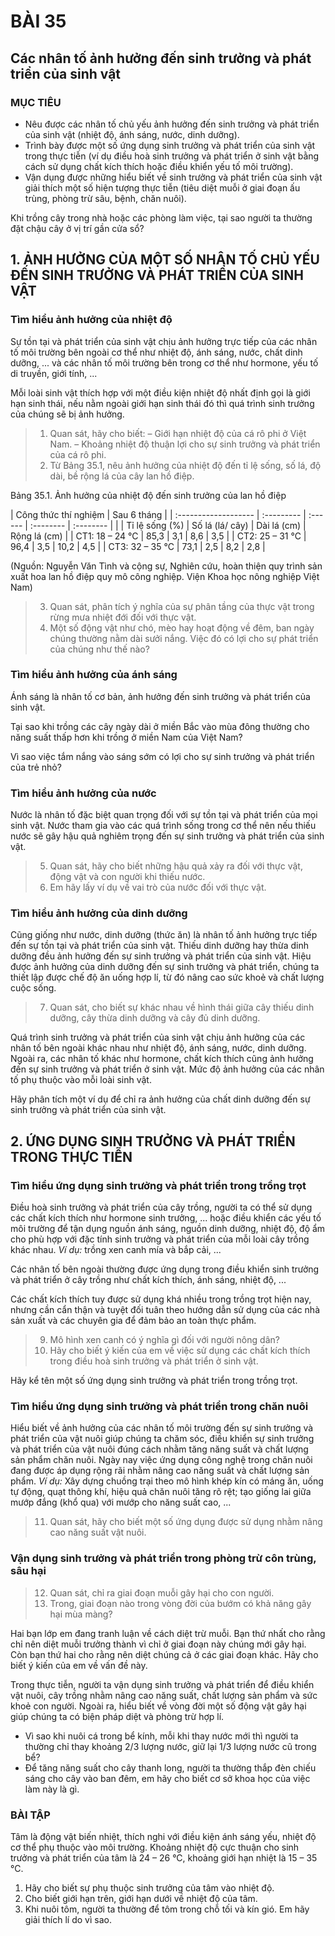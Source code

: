 # BÀI 35

## Các nhân tố ảnh hưởng đến sinh trưởng và phát triển của sinh vật

### MỤC TIÊU
*   Nêu được các nhân tố chủ yếu ảnh hưởng đến sinh trưởng và phát triển của sinh vật (nhiệt độ, ánh sáng, nước, dinh dưỡng).
*   Trình bày được một số ứng dụng sinh trưởng và phát triển của sinh vật trong thực tiễn (ví dụ điều hoà sinh trưởng và phát triển ở sinh vật bằng cách sử dụng chất kích thích hoặc điều khiển yếu tố môi trường).
*   Vận dụng được những hiểu biết về sinh trưởng và phát triển của sinh vật giải thích một số hiện tượng thực tiễn (tiêu diệt muỗi ở giai đoạn ấu trùng, phòng trừ sâu, bệnh, chăn nuôi).

Khi trồng cây trong nhà hoặc các phòng làm việc, tại sao người ta thường đặt chậu cây ở vị trí gần cửa sổ?

## 1. ẢNH HƯỞNG CỦA MỘT SỐ NHÂN TỐ CHỦ YẾU ĐẾN SINH TRƯỞNG VÀ PHÁT TRIỂN CỦA SINH VẬT

### Tìm hiểu ảnh hưởng của nhiệt độ

Sự tồn tại và phát triển của sinh vật chịu ảnh hưởng trực tiếp của các nhân tố môi trường bên ngoài cơ thể như nhiệt độ, ánh sáng, nước, chất dinh dưỡng, ... và các nhân tố môi trường bên trong cơ thể như hormone, yếu tố di truyền, giới tính, ...

Mỗi loài sinh vật thích hợp với một điều kiện nhiệt độ nhất định gọi là giới hạn sinh thái, nếu nằm ngoài giới hạn sinh thái đó thì quá trình sinh trưởng của chúng sẽ bị ảnh hưởng.

> 1.  Quan sát, hãy cho biết:
>    – Giới hạn nhiệt độ của cá rô phi ở Việt Nam.
>    – Khoảng nhiệt độ thuận lợi cho sự sinh trưởng và phát triển của cá rô phi.
> 2.  Từ Bảng 35.1, nêu ảnh hưởng của nhiệt độ đến tỉ lệ sống, số lá, độ dài, bề rộng lá của cây lan hồ điệp.

Bảng 35.1. Ảnh hưởng của nhiệt độ đến sinh trưởng của lan hồ điệp

| Công thức thí nghiệm | Sau 6 tháng |
| :------------------- | :--------- | :------ | :-------- | :-------- |
|                      | Tỉ lệ sống (%) | Số lá (lá/ cây) | Dài lá (cm) | Rộng lá (cm) |
| CT1: 18 – 24 °C      | 85,3       | 3,1     | 8,6       | 3,5       |
| CT2: 25 – 31 °C      | 96,4       | 3,5     | 10,2      | 4,5       |
| CT3: 32 – 35 °C      | 73,1       | 2,5     | 8,2       | 2,8       |

(Nguồn: Nguyễn Văn Tình và cộng sự, Nghiên cứu, hoàn thiện quy trình sản xuất hoa lan hồ điệp quy mô công nghiệp. Viện Khoa học nông nghiệp Việt Nam)

> 3.  Quan sát, phân tích ý nghĩa của sự phân tầng của thực vật trong rừng mưa nhiệt đới đối với thực vật.
> 4.  Một số động vật như chó, mèo hay hoạt động về đêm, ban ngày chúng thường nằm dài sưởi nắng. Việc đó có lợi cho sự phát triển của chúng như thế nào?

### Tìm hiểu ảnh hưởng của ánh sáng

Ánh sáng là nhân tố cơ bản, ảnh hưởng đến sinh trưởng và phát triển của sinh vật.

Tại sao khi trồng các cây ngày dài ở miền Bắc vào mùa đông thường cho năng suất thấp hơn khi trồng ở miền Nam của Việt Nam?

Vì sao việc tắm nắng vào sáng sớm có lợi cho sự sinh trưởng và phát triển của trẻ nhỏ?

### Tìm hiểu ảnh hưởng của nước

Nước là nhân tố đặc biệt quan trọng đối với sự tồn tại và phát triển của mọi sinh vật. Nước tham gia vào các quá trình sống trong cơ thể nên nếu thiếu nước sẽ gây hậu quả nghiêm trọng đến sự sinh trưởng và phát triển của sinh vật.

> 5.  Quan sát, hãy cho biết những hậu quả xảy ra đối với thực vật, động vật và con người khi thiếu nước.
> 6.  Em hãy lấy ví dụ về vai trò của nước đối với thực vật.

### Tìm hiểu ảnh hưởng của dinh dưỡng

Cũng giống như nước, dinh dưỡng (thức ăn) là nhân tố ảnh hưởng trực tiếp đến sự tồn tại và phát triển của sinh vật. Thiếu dinh dưỡng hay thừa dinh dưỡng đều ảnh hưởng đến sự sinh trưởng và phát triển của sinh vật. Hiệu được ảnh hưởng của dinh dưỡng đến sự sinh trưởng và phát triển, chúng ta thiết lập được chế độ ăn uống hợp lí, từ đó nâng cao sức khoẻ và chất lượng cuộc sống.

> 7.  Quan sát, cho biết sự khác nhau về hình thái giữa cây thiếu dinh dưỡng, cây thừa dinh dưỡng và cây đủ dinh dưỡng.

Quá trình sinh trưởng và phát triển của sinh vật chịu ảnh hưởng của các nhân tố bên ngoài khác nhau như nhiệt độ, ánh sáng, nước, dinh dưỡng. Ngoài ra, các nhân tố khác như hormone, chất kích thích cũng ảnh hưởng đến sự sinh trưởng và phát triển ở sinh vật. Mức độ ảnh hưởng của các nhân tố phụ thuộc vào mỗi loài sinh vật.

Hãy phân tích một ví dụ để chỉ ra ảnh hưởng của chất dinh dưỡng đến sự sinh trưởng và phát triển của sinh vật.

## 2. ỨNG DỤNG SINH TRƯỞNG VÀ PHÁT TRIỂN TRONG THỰC TIỄN

### Tìm hiểu ứng dụng sinh trưởng và phát triển trong trồng trọt

Điều hoà sinh trưởng và phát triển của cây trồng, người ta có thể sử dụng các chất kích thích như hormone sinh trưởng, ... hoặc điều khiển các yếu tố môi trường để tận dụng nguồn ánh sáng, nguồn dinh dưỡng, nhiệt độ, độ ẩm cho phù hợp với đặc tính sinh trưởng và phát triển của mỗi loài cây trồng khác nhau. *Ví dụ:* trồng xen canh mía và bắp cải, ...

Các nhân tố bên ngoài thường được ứng dụng trong điều khiển sinh trưởng và phát triển ở cây trồng như chất kích thích, ánh sáng, nhiệt độ, ...

Các chất kích thích tuy được sử dụng khá nhiều trong trồng trọt hiện nay, nhưng cần cẩn thận và tuyệt đối tuân theo hướng dẫn sử dụng của các nhà sản xuất và các chuyên gia để đảm bảo an toàn thực phẩm.

> 9.  Mô hình xen canh có ý nghĩa gì đối với người nông dân?
> 10. Hãy cho biết ý kiến của em về việc sử dụng các chất kích thích trong điều hoà sinh trưởng và phát triển ở sinh vật.

Hãy kể tên một số ứng dụng sinh trưởng và phát triển trong trồng trọt.

### Tìm hiểu ứng dụng sinh trưởng và phát triển trong chăn nuôi

Hiểu biết về ảnh hưởng của các nhân tố môi trường đến sự sinh trưởng và phát triển của vật nuôi giúp chúng ta chăm sóc, điều khiển sự sinh trưởng và phát triển của vật nuôi đúng cách nhằm tăng năng suất và chất lượng sản phẩm chăn nuôi. Ngày nay việc ứng dụng công nghệ trong chăn nuôi đang được áp dụng rộng rãi nhằm nâng cao năng suất và chất lượng sản phẩm. *Ví dụ:* Xây dựng chuồng trại theo mô hình khép kín có máng ăn, uống tự động, quạt thông khí, hiệu quả chăn nuôi tăng rõ rệt; tạo giống lai giữa mướp đắng (khổ qua) với mướp cho năng suất cao, ...

> 11. Quan sát, hãy cho biết một số ứng dụng được sử dụng nhằm nâng cao năng suất vật nuôi.

### Vận dụng sinh trưởng và phát triển trong phòng trừ côn trùng, sâu hại

> 12. Quan sát, chỉ ra giai đoạn muỗi gây hại cho con người.
> 13. Trong, giai đoạn nào trong vòng đời của bướm có khả năng gây hại mùa màng?

Hai bạn lớp em đang tranh luận về cách diệt trừ muỗi. Bạn thứ nhất cho rằng chỉ nên diệt muỗi trưởng thành vì chỉ ở giai đoạn này chúng mới gây hại. Còn bạn thứ hai cho rằng nên diệt chúng cả ở các giai đoạn khác. Hãy cho biết ý kiến của em về vấn đề này.

Trong thực tiễn, người ta vận dụng sinh trưởng và phát triển để điều khiển vật nuôi, cây trồng nhằm nâng cao năng suất, chất lượng sản phẩm và sức khoẻ con người. Ngoài ra, hiểu biết về vòng đời một số động vật gây hại giúp chúng ta có biện pháp diệt và phòng trừ hợp lí.

*   Vì sao khi nuôi cá trong bể kính, mỗi khi thay nước mới thì người ta thường chỉ thay khoảng 2/3 lượng nước, giữ lại 1/3 lượng nước cũ trong bể?
*   Để tăng năng suất cho cây thanh long, người ta thường thắp đèn chiếu sáng cho cây vào ban đêm, em hãy cho biết cơ sở khoa học của việc làm này là gì.

### BÀI TẬP

Tâm là động vật biến nhiệt, thích nghi với điều kiện ánh sáng yếu, nhiệt độ cơ thể phụ thuộc vào môi trường. Khoảng nhiệt độ cực thuận cho sinh trưởng và phát triển của tâm là 24 – 26 °C, khoảng giới hạn nhiệt là 15 – 35 °C.

1.  Hãy cho biết sự phụ thuộc sinh trưởng của tâm vào nhiệt độ.
2.  Cho biết giới hạn trên, giới hạn dưới về nhiệt độ của tâm.
3.  Khi nuôi tôm, người ta thường để tôm trong chỗ tối và kín gió. Em hãy giải thích lí do vì sao.
